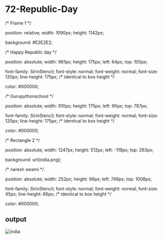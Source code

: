 # 72-Republic-Day

/* Frame 1 */

position: relative;
width: 1090px;
height: 1142px;

background: #E2E2E2;


/* Happy Republic day */

position: absolute;
width: 961px;
height: 175px;
left: 64px;
top: 100px;

font-family: SirinStencil;
font-style: normal;
font-weight: normal;
font-size: 120px;
line-height: 175px;
/* identical to box height */

color: #000000;



/* Gurupythonschool */

position: absolute;
width: 910px;
height: 175px;
left: 90px;
top: 787px;

font-family: SirinStencil;
font-style: normal;
font-weight: normal;
font-size: 120px;
line-height: 175px;
/* identical to box height */

color: #000000;



/* Rectangle 2 */

position: absolute;
width: 1247px;
height: 512px;
left: -119px;
top: 263px;

background: url(india.png);


/* naresh swami */

position: absolute;
width: 252px;
height: 66px;
left: 749px;
top: 1008px;

font-family: SirinStencil;
font-style: normal;
font-weight: normal;
font-size: 45px;
line-height: 66px;
/* identical to box height */

color: #000000;


## output

![india](https://user-images.githubusercontent.com/51693679/105807221-9784e180-5fcb-11eb-8a7c-fc1c8d5b629a.png)
